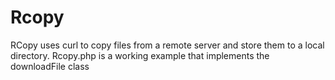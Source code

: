 # Rcopy
RCopy uses curl to copy files from a remote server and store them to a local directory.
Rcopy.php is a working example that implements the downloadFile class

